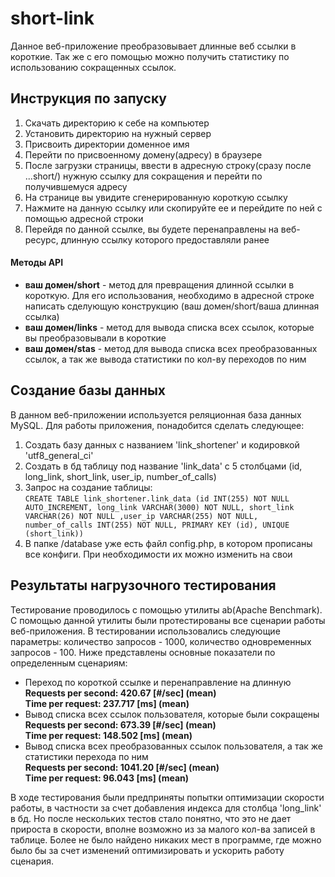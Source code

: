 # short-link
Данное веб-приложение преобразовывает длинные веб ссылки в короткие. Так же с его помощью можно получить статистику по использованию сокращенных ссылок.
## Инструкция по запуску
1. Скачать директорию к себе на компьютер
2. Установить директорию на нужный сервер
3. Присвоить директории доменное имя
4. Перейти по присвоенному домену(адресу) в браузере
5. После загрузки страницы, ввести в адресную строку(сразу после ...short/) нужную ссылку для сокращения и перейти по получившемуся адресу
6. На странице вы увидите сгенерированную короткую ссылку
7. Нажмите на данную ссылку или скопируйте ее и перейдите по ней с помощью адресной строки
8. Перейдя по данной ссылке, вы будете перенаправлены на веб-ресурс, длинную ссылку которого предоставляли ранее
#### Методы API
* __ваш домен/short__ - метод для превращения длинной ссылки в короткую. Для его использования, необходимо в адресной строке написать сделующую конструкцию (ваш домен/short/ваша длинная ссылка)
* __ваш домен/links__ - метод для вывода списка всех ссылок, которые вы преобразовывали в короткие
* __ваш домен/stas__ - метод для вывода списка всех преобразованных ссылок, а так же вывода статистики по кол-ву переходов по ним
## Создание базы данных
В данном веб-приложении используется реляционная база данных MySQL.
Для работы приложения, понадобится сделать следующее:  
1. Создать базу данных с названием 'link_shortener' и кодировкой 'utf8_general_ci'
2. Создать в бд таблицу под название 'link_data' с 5 столбцами (id, long_link, short_link, user_ip, number_of_calls)  
3. Запрос на создание таблицы:   
`CREATE TABLE link_shortener.link_data (id INT(255) NOT NULL AUTO_INCREMENT, long_link VARCHAR(3000) NOT NULL, short_link VARCHAR(26) NOT NULL ,user_ip VARCHAR(255) NOT NULL, number_of_calls INT(255) NOT NULL, PRIMARY KEY (id), UNIQUE (short_link))`
4. В папке /database уже есть файл config.php, в котором прописаны все конфиги. При необходимости их можно изменить на свои
## Результаты нагрузочного тестирования
Тестирование проводилось с помощью утилиты ab(Apache Benchmark). С помощью данной утилиты были протестированы все сценарии работы веб-приложения. В тестировании использовались следующие параметры: количество запросов - 1000, количество одновременных запросов - 100.  Ниже представлены основные показатели по определенным сценариям:  

* Переход по короткой ссылке и перенаправление на длинную  
__Requests per second:    420.67 [#/sec] (mean)  
Time per request:       237.717 [ms] (mean)__  
* Вывод списка всех ссылок пользователя, которые были сокращены  
__Requests per second:    673.39 [#/sec] (mean)  
Time per request:       148.502 [ms] (mean)__  
* Вывод списка всех преобразованных ссылок пользователя, а так же статистики перехода по ним  
__Requests per second:    1041.20 [#/sec] (mean)  
Time per request:       96.043 [ms] (mean)__  

В ходе тестирования были предприняты попытки оптимизации скорости работы, в частности за счет добавления индекса для столбца 'long_link' в бд. Но после нескольких тестов стало понятно, что это не дает прироста в скорости, вполне возможно из за малого кол-ва записей в таблице. Более не было найдено никаких мест в программе, где можно было бы за счет изменений оптимизировать и ускорить работу сценария.
